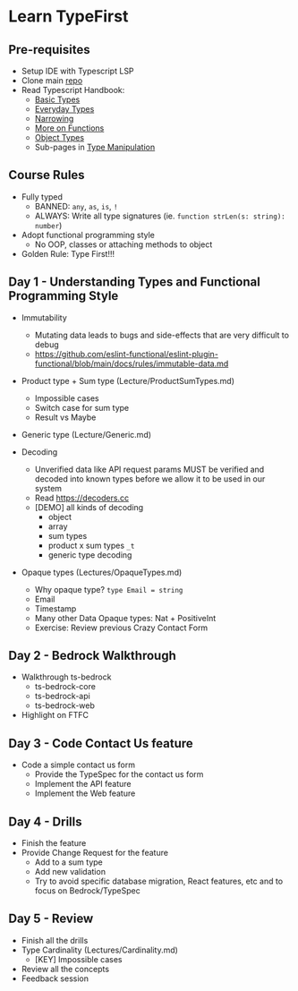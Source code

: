 # Learn TypeFirst

## Pre-requisites
- Setup IDE with Typescript LSP
- Clone main [repo](https://github.com/haniker-dev/ts-bedrock/tree/Learn/Learn)
- Read Typescript Handbook:
  - [Basic Types](https://www.typescriptlang.org/docs/handbook/2/basic-types.html)
  - [Everyday Types](https://www.typescriptlang.org/docs/handbook/2/everyday-types.html)
  - [Narrowing](https://www.typescriptlang.org/docs/handbook/2/narrowing.html)
  - [More on Functions](https://www.typescriptlang.org/docs/handbook/2/functions.html)
  - [Object Types](https://www.typescriptlang.org/docs/handbook/2/objects.html)
  - Sub-pages in [Type Manipulation](https://www.typescriptlang.org/docs/handbook/2/types-from-types.html)

## Course Rules
- Fully typed
  - BANNED: `any`, `as`, `is`, `!`
  - ALWAYS: Write all type signatures (ie. `function strLen(s: string): number`)
- Adopt functional programming style 
  - No OOP, classes or attaching methods to object
- Golden Rule: Type First!!!

## Day 1 - Understanding Types and Functional Programming Style
- Immutability
  - Mutating data leads to bugs and side-effects that are very difficult to debug
  - https://github.com/eslint-functional/eslint-plugin-functional/blob/main/docs/rules/immutable-data.md

- Product type + Sum type (Lecture/ProductSumTypes.md)
  - Impossible cases
  - Switch case for sum type
  - Result vs Maybe

- Generic type (Lecture/Generic.md)

- Decoding
  - Unverified data like API request params MUST be verified and decoded into known types before we allow it to be used in our system
  - Read https://decoders.cc
  - [DEMO] all kinds of decoding
    - object
    - array
    - sum types
    - product x sum types `_t`
    - generic type decoding

- Opaque types (Lectures/OpaqueTypes.md)
  - Why opaque type? `type Email = string`
  - Email
  - Timestamp
  - Many other Data Opaque types: Nat + PositiveInt
  - Exercise: Review previous Crazy Contact Form

## Day 2 - Bedrock Walkthrough
- Walkthrough ts-bedrock
  - ts-bedrock-core
  - ts-bedrock-api
  - ts-bedrock-web
- Highlight on FTFC

## Day 3 - Code Contact Us feature 
- Code a simple contact us form
  - Provide the TypeSpec for the contact us form
  - Implement the API feature
  - Implement the Web feature

## Day 4 - Drills
- Finish the feature
- Provide Change Request for the feature
  - Add to a sum type
  - Add new validation
  - Try to avoid specific database migration, React features, etc
    and to focus on Bedrock/TypeSpec

## Day 5 - Review
- Finish all the drills
- Type Cardinality (Lectures/Cardinality.md)
  - [KEY] Impossible cases
- Review all the concepts
- Feedback session
